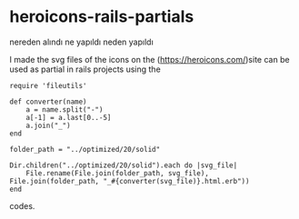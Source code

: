 # heroicons-rails-partials

nereden alındı ne yapıldı neden yapıldı


I made the svg files of the icons on the (https://heroicons.com/)site can be used as partial in rails projects using the
```
require 'fileutils'

def converter(name)
    a = name.split("-")
    a[-1] = a.last[0..-5]
    a.join("_")
end 

folder_path = "../optimized/20/solid"

Dir.children("../optimized/20/solid").each do |svg_file|
    File.rename(File.join(folder_path, svg_file), File.join(folder_path, "_#{converter(svg_file)}.html.erb"))
end
```
codes.
